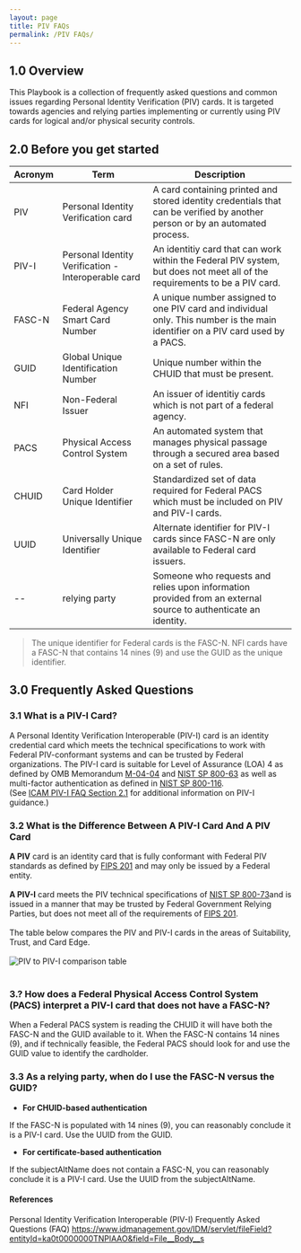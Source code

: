 ```yaml
---
layout: page
title: PIV FAQs
permalink: /PIV FAQs/
---
```


## 1.0  Overview
This Playbook is a collection of frequently asked questions and common issues regarding Personal Identity Verification (PIV) cards.  It is targeted towards agencies and relying parties implementing or currently using PIV cards for logical and/or physical security controls.



##  2.0 Before you get started
Acronym | Term | Description
--------|-----|------
PIV | Personal Identity Verification card | A card containing printed and stored identity credentials that can be verified by another person or by an automated process.
PIV-I | Personal Identity Verification - Interoperable card | An identitiy card that can work within the Federal PIV system, but does not meet all of the requirements to be a PIV card.
FASC-N | Federal Agency Smart Card Number | A unique number assigned to one PIV card and individual only.  This number is the main identifier on a PIV card used by a PACS.
GUID | Global Unique Identification Number | Unique number within the CHUID that must be present.
NFI | Non-Federal Issuer | An issuer of identitiy cards which is not part of a federal agency.
PACS | Physical Access Control System | An automated system that manages physical passage through a secured area based on a set of rules.
CHUID | Card Holder Unique Identifier | Standardized set of data required for Federal PACS which must be included on PIV and PIV-I cards.
UUID | Universally Unique Identifier | Alternate identifier for PIV-I cards since FASC-N are only available to Federal card issuers. 
-- | relying party | Someone who requests and relies upon information provided from an external source to authenticate an identity.

>The unique identifier for Federal cards is the FASC-N. 
>NFI cards have a FASC-N that contains 14 nines (9) and use the GUID as the unique identifier.


##  3.0 Frequently Asked Questions

### 3.1  What is a PIV-I Card? 

A Personal Identity Verification Interoperable (PIV-I) card is an identity credential card which meets the technical specifications to  work with Federal PIV-conformant systems and can be trusted by Federal organizations.  The PIV-I card is suitable for Level of Assurance (LOA) 4 as defined by OMB Memorandum [M-04-04](https://www.whitehouse.gov/sites/default/files/omb/memoranda/fy04/m04-04.pdf) and [NIST SP 800-63](https://pages.nist.gov/800-63-3/) as well as multi-factor authentication as defined in [NIST SP 800-116](http://nvlpubs.nist.gov/nistpubs/Legacy/SP/nistspecialpublication800-116.pdf).<br />
(See [ICAM PIV-I FAQ Section 2.1](https://www.idmanagement.gov/IDM/servlet/fileField?entityId=ka0t0000000TNPlAAO&field=File__Body__s) for additional information on PIV-I guidance.)

### 3.2  What is the Difference Between A PIV-I Card And A PIV Card

**A PIV** card is an identity card that is fully conformant with Federal PIV standards as defined by [FIPS 201](http://nvlpubs.nist.gov/nistpubs/FIPS/NIST.FIPS.201-2.pdf) and may only be issued by a Federal entity.  <br /><br />
**A PIV-I** card meets the PIV technical specifications of [NIST SP 800-73](http://nvlpubs.nist.gov/nistpubs/SpecialPublications/NIST.SP.800-73-4.pdf)and is issued in a manner that may be trusted by Federal Government Relying Parties, but does not meet all of the requirements of [FIPS 201](http://nvlpubs.nist.gov/nistpubs/FIPS/NIST.FIPS.201-2.pdf). <br /><br />
The table below compares the PIV and PIV-I cards in the areas of Suitability, Trust, and Card Edge.
<br /><br />
![PIV to PIV-I comparison table](https://github.com/Protiviti-JSargent/fpki-guides/blob/Protiviti-JSargent-draft-1/img/PIV_PIVI_table.JPG)
<br /><br />


### 3.? How does a Federal Physical Access Control System (PACS) interpret a PIV-I card that does not have a FASC-N?

When a Federal PACS system is reading the CHUID it will have both the FASC-N and the GUID available to it.  When the FASC-N contains 14 nines (9), and if technically feasible, the Federal PACS should look for and use the GUID value to identify the cardholder.




###  3.3 As a relying party, when do I use the FASC-N versus the GUID?

* **For CHUID-based authentication**

If the FASC-N is populated with 14 nines (9), you can reasonably conclude it is a PIV-I card. Use the UUID from the GUID.

* **For certificate-based authentication**

If the subjectAltName does not contain a FASC-N, you can reasonably conclude it is a PIV-I card. Use the UUID from the subjectAltName.



#### References
Personal Identity Verification Interoperable (PIV-I) Frequently Asked Questions (FAQ)
<https://www.idmanagement.gov/IDM/servlet/fileField?entityId=ka0t0000000TNPlAAO&field=File__Body__s>
